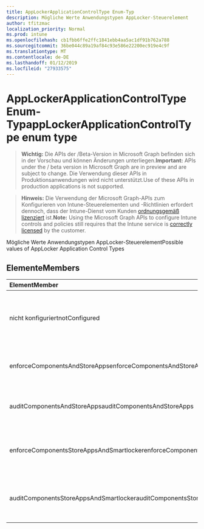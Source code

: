 ```yaml
---
title: AppLockerApplicationControlType Enum-Typ
description: Mögliche Werte Anwendungstypen AppLocker-Steuerelement
author: tfitzmac
localization_priority: Normal
ms.prod: intune
ms.openlocfilehash: cb1fbb6ffe2ffc1841ebb4aa5ac1df91b762a788
ms.sourcegitcommit: 36be044c89a19af84c93e586e22200ec919e4c9f
ms.translationtype: MT
ms.contentlocale: de-DE
ms.lasthandoff: 01/12/2019
ms.locfileid: "27933575"
---
```

# <a name="applockerapplicationcontroltype-enum-type"></a><span data-ttu-id="30685-103">AppLockerApplicationControlType Enum-Typ</span><span class="sxs-lookup"><span data-stu-id="30685-103">appLockerApplicationControlType enum type</span></span>

> <span data-ttu-id="30685-104">**Wichtig:** Die APIs der /Beta-Version in Microsoft Graph befinden sich in der Vorschau und können Änderungen unterliegen.</span><span class="sxs-lookup"><span data-stu-id="30685-104">**Important:** APIs under the / beta version in Microsoft Graph are in preview and are subject to change.</span></span> <span data-ttu-id="30685-105">Die Verwendung dieser APIs in Produktionsanwendungen wird nicht unterstützt.</span><span class="sxs-lookup"><span data-stu-id="30685-105">Use of these APIs in production applications is not supported.</span></span>

> <span data-ttu-id="30685-106">**Hinweis:** Die Verwendung der Microsoft Graph-APIs zum Konfigurieren von Intune-Steuerelementen und -Richtlinien erfordert dennoch, dass der Intune-Dienst vom Kunden [ordnungsgemäß lizenziert](https://go.microsoft.com/fwlink/?linkid=839381) ist.</span><span class="sxs-lookup"><span data-stu-id="30685-106">**Note:** Using the Microsoft Graph APIs to configure Intune controls and policies still requires that the Intune service is [correctly licensed](https://go.microsoft.com/fwlink/?linkid=839381) by the customer.</span></span>

<span data-ttu-id="30685-107">Mögliche Werte Anwendungstypen AppLocker-Steuerelement</span><span class="sxs-lookup"><span data-stu-id="30685-107">Possible values of AppLocker Application Control Types</span></span>
## <a name="members"></a><span data-ttu-id="30685-108">Elemente</span><span class="sxs-lookup"><span data-stu-id="30685-108">Members</span></span>
|<span data-ttu-id="30685-109">Element</span><span class="sxs-lookup"><span data-stu-id="30685-109">Member</span></span>|<span data-ttu-id="30685-110">Wert</span><span class="sxs-lookup"><span data-stu-id="30685-110">Value</span></span>|<span data-ttu-id="30685-111">Beschreibung</span><span class="sxs-lookup"><span data-stu-id="30685-111">Description</span></span>|
|:---|:---|:---|
|<span data-ttu-id="30685-112">nicht konfiguriert</span><span class="sxs-lookup"><span data-stu-id="30685-112">notConfigured</span></span>|<span data-ttu-id="30685-113">0</span><span class="sxs-lookup"><span data-stu-id="30685-113">0</span></span>|<span data-ttu-id="30685-114">Gerät Standardwert, keine Anwendung Steuerelementtyp ausgewählt.</span><span class="sxs-lookup"><span data-stu-id="30685-114">Device default value, no Application Control type selected.</span></span>|
|<span data-ttu-id="30685-115">enforceComponentsAndStoreApps</span><span class="sxs-lookup"><span data-stu-id="30685-115">enforceComponentsAndStoreApps</span></span>|<span data-ttu-id="30685-116">1</span><span class="sxs-lookup"><span data-stu-id="30685-116">1</span></span>|<span data-ttu-id="30685-117">Windows-Komponente und Store-apps zu erzwingen.</span><span class="sxs-lookup"><span data-stu-id="30685-117">Enforce Windows component and store apps.</span></span>|
|<span data-ttu-id="30685-118">auditComponentsAndStoreApps</span><span class="sxs-lookup"><span data-stu-id="30685-118">auditComponentsAndStoreApps</span></span>|<span data-ttu-id="30685-119">2</span><span class="sxs-lookup"><span data-stu-id="30685-119">2</span></span>|<span data-ttu-id="30685-120">Überwachen Sie Windows-Komponente und Store-apps.</span><span class="sxs-lookup"><span data-stu-id="30685-120">Audit Windows component and store apps.</span></span>|
|<span data-ttu-id="30685-121">enforceComponentsStoreAppsAndSmartlocker</span><span class="sxs-lookup"><span data-stu-id="30685-121">enforceComponentsStoreAppsAndSmartlocker</span></span>|<span data-ttu-id="30685-122">3</span><span class="sxs-lookup"><span data-stu-id="30685-122">3</span></span>|<span data-ttu-id="30685-123">Erzwingen Sie Windows-Komponenten zu, apps und intelligente Locker.</span><span class="sxs-lookup"><span data-stu-id="30685-123">Enforce Windows components, store apps and smart locker.</span></span>|
|<span data-ttu-id="30685-124">auditComponentsStoreAppsAndSmartlocker</span><span class="sxs-lookup"><span data-stu-id="30685-124">auditComponentsStoreAppsAndSmartlocker</span></span>|<span data-ttu-id="30685-125">4</span><span class="sxs-lookup"><span data-stu-id="30685-125">4</span></span>|<span data-ttu-id="30685-126">Überwachen von Windows-Komponenten, apps und intelligente Locker.</span><span class="sxs-lookup"><span data-stu-id="30685-126">Audit Windows components, store apps and smart locker.</span></span>|






